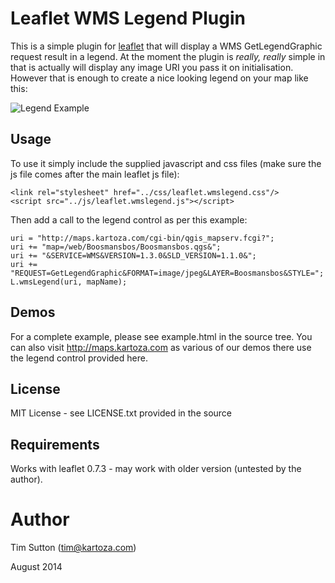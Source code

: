 # Leaflet WMS Legend Plugin

This is a simple plugin for [leaflet](http://leafletjs.com/) that will display a 
WMS GetLegendGraphic request result in a legend. At the moment the plugin is 
*really, really* simple in that is actually will display any image URI you 
pass it on initialisation. However that is enough to create a nice looking 
legend on your map like this:

![Legend Example](https://raw.githubusercontent.com/kartoza/leaflet-wms-legend/master/example.png)


## Usage

To use it simply include the supplied javascript and css files (make sure the 
js file comes after the main leaflet js file):

```
<link rel="stylesheet" href="../css/leaflet.wmslegend.css"/>
<script src="../js/leaflet.wmslegend.js"></script>
```

Then add a call to the legend control as per this example:

```
uri = "http://maps.kartoza.com/cgi-bin/qgis_mapserv.fcgi?";
uri += "map=/web/Boosmansbos/Boosmansbos.qgs&";
uri += "&SERVICE=WMS&VERSION=1.3.0&SLD_VERSION=1.1.0&";
uri += "REQUEST=GetLegendGraphic&FORMAT=image/jpeg&LAYER=Boosmansbos&STYLE=";
L.wmsLegend(uri, mapName);

```

## Demos

For a complete example, please see example.html in the source tree. You can
also visit http://maps.kartoza.com as various of our demos there use the legend
control provided here.

## License

MIT License - see LICENSE.txt provided in the source

## Requirements

Works with leaflet 0.7.3 - may work with older version (untested by the author).

# Author

Tim Sutton (tim@kartoza.com)

August 2014
